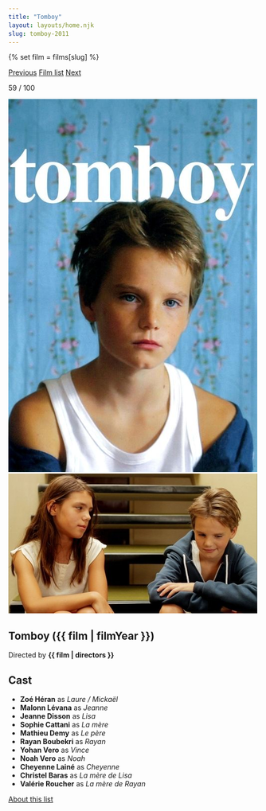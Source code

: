 ```yaml
---
title: "Tomboy"
layout: layouts/home.njk
slug: tomboy-2011
---
```


{% set film = films[slug] %}

<nav class="films">
  <a class="prev" href="../micmacs-2009">Previous</a>
  <a href="../">Film list</a>
  <a class="next" href="../le-havre-2011">Next</a>
</nav>

<p>59 / 100</p>

<article class="film">
  <div class="backdrop-and-poster">
    <img class="poster" src="../films/posters/tomboy-2011.jpg" alt="">
    <img class="backdrop" src="../films/backdrops/tomboy-2011.jpg" alt="">
  </div>

  <h1>Tomboy ({{ film | filmYear }})</h1>

  <p class="director">
    Directed by <strong>{{ film | directors }}</strong>
  </p>


  <h2>
    Cast
  </h2>
  <ul>
            <li><strong>Zoé Héran</strong> as <em>Laure / Mickaël</em></li>
        <li><strong>Malonn Lévana</strong> as <em>Jeanne</em></li>
        <li><strong>Jeanne Disson</strong> as <em>Lisa</em></li>
        <li><strong>Sophie Cattani</strong> as <em>La mère</em></li>
        <li><strong>Mathieu Demy</strong> as <em>Le père</em></li>
        <li><strong>Rayan Boubekri</strong> as <em>Rayan</em></li>
        <li><strong>Yohan Vero</strong> as <em>Vince</em></li>
        <li><strong>Noah Vero</strong> as <em>Noah</em></li>
        <li><strong>Cheyenne Lainé</strong> as <em>Cheyenne</em></li>
        <li><strong>Christel Baras</strong> as <em>La mère de Lisa</em></li>
        <li><strong>Valérie Roucher</strong> as <em>La mère de Rayan</em></li>
  </ul>
</article>
<footer>
  <a href="../about">About this list</a>
</footer>
